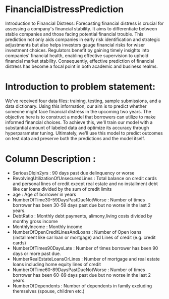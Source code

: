 # FinancialDistressPrediction

Introduction to Financial Distress:
Forecasting financial distress is crucial for assessing a company's financial stability. It aims to differentiate between stable companies and those facing potential financial trouble. This prediction not only aids companies in early risk identification and strategic adjustments but also helps investors gauge financial risks for wiser investment choices. Regulators benefit by gaining timely insights into companies' financial health, enabling effective supervision to uphold financial market stability. Consequently, effective prediction of financial distress has become a focal point in both academic and business realms.

# Introduction to problem statement:
We've received four data files: training, testing, sample submissions, and a data dictionary. Using this information, our aim is to predict whether someone might face financial distress in the upcoming two years. The objective here is to construct a model that borrowers can utilize to make informed financial choices. To achieve this, we'll train our model with a substantial amount of labeled data and optimize its accuracy through hyperparameter tuning. Ultimately, we'll use this model to predict outcomes on test data and preserve both the predictions and the model itself.


# Column Description :
- SeriousDlqin2yrs : 90 days past due delinquency or worse
- RevolvingUtilizationOfUnsecuredLines : Total balance on credit cards and personal lines of credit except real estate and no installment debt like car loans divided by the sum of credit limits
- age : Age of borrower in years
- NumberOfTime30-59DaysPastDueNotWorse : Number of times borrower has been 30-59 days past due but no worse in the last 2 years.
- DebtRatio : Monthly debt payments, alimony,living costs divided by monthy gross income
- MonthlyIncome : Monthly income
- NumberOfOpenCreditLinesAndLoans : Number of Open loans (installment like car loan or mortgage) and Lines of credit (e.g. credit cards)
- NumberOfTimes90DaysLate : Number of times borrower has been 90 days or more past due.
- NumberRealEstateLoansOrLines : Number of mortgage and real estate loans including home equity lines of credit
- NumberOfTime60-89DaysPastDueNotWorse : Number of times borrower has been 60-89 days past due but no worse in the last 2 years.
- NumberOfDependents : Number of dependents in family excluding themselves (spouse, children etc.)




